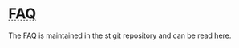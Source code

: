 <abbr title="Frequently Asked Questions">FAQ</abbr>
===

The FAQ is maintained in the st git repository and can be read 
[here](http://git.suckless.org/st/tree/FAQ).
